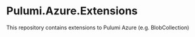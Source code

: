 # Pulumi.Azure.Extensions
This repository contains extensions to Pulumi Azure (e.g. BlobCollection)
